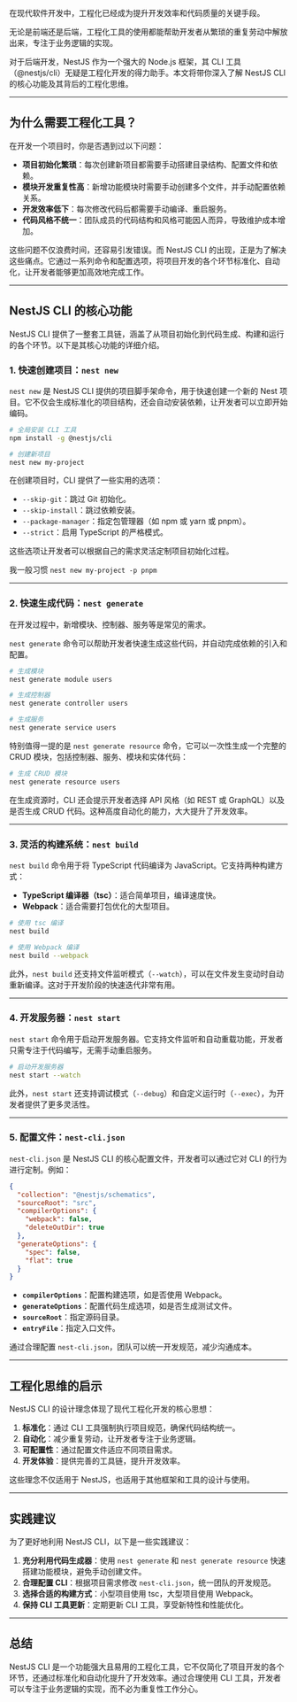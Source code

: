 在现代软件开发中，工程化已经成为提升开发效率和代码质量的关键手段。

无论是前端还是后端，工程化工具的使用都能帮助开发者从繁琐的重复劳动中解放出来，专注于业务逻辑的实现。

对于后端开发，NestJS 作为一个强大的 Node.js 框架，其 CLI 工具（@nestjs/cli）无疑是工程化开发的得力助手。本文将带你深入了解 NestJS CLI 的核心功能及其背后的工程化思维。

---

## 为什么需要工程化工具？

在开发一个项目时，你是否遇到过以下问题：

- **项目初始化繁琐**：每次创建新项目都需要手动搭建目录结构、配置文件和依赖。
- **模块开发重复性高**：新增功能模块时需要手动创建多个文件，并手动配置依赖关系。
- **开发效率低下**：每次修改代码后都需要手动编译、重启服务。
- **代码风格不统一**：团队成员的代码结构和风格可能因人而异，导致维护成本增加。

这些问题不仅浪费时间，还容易引发错误。而 NestJS CLI 的出现，正是为了解决这些痛点。它通过一系列命令和配置选项，将项目开发的各个环节标准化、自动化，让开发者能够更加高效地完成工作。

---

## NestJS CLI 的核心功能

NestJS CLI 提供了一整套工具链，涵盖了从项目初始化到代码生成、构建和运行的各个环节。以下是其核心功能的详细介绍。

### 1. 快速创建项目：`nest new`

`nest new` 是 NestJS CLI 提供的项目脚手架命令，用于快速创建一个新的 Nest 项目。它不仅会生成标准化的项目结构，还会自动安装依赖，让开发者可以立即开始编码。

```Bash
# 全局安装 CLI 工具
npm install -g @nestjs/cli

# 创建新项目
nest new my-project
```

在创建项目时，CLI 提供了一些实用的选项：

- `--skip-git`：跳过 Git 初始化。
- `--skip-install`：跳过依赖安装。
- `--package-manager`：指定包管理器（如 npm 或 yarn 或 pnpm）。
- `--strict`：启用 TypeScript 的严格模式。

这些选项让开发者可以根据自己的需求灵活定制项目初始化过程。

我一般习惯 `nest new my-project -p pnpm`

---

### 2. 快速生成代码：`nest generate`

在开发过程中，新增模块、控制器、服务等是常见的需求。

`nest generate` 命令可以帮助开发者快速生成这些代码，并自动完成依赖的引入和配置。

```Bash
# 生成模块
nest generate module users

# 生成控制器
nest generate controller users

# 生成服务
nest generate service users
```

特别值得一提的是 `nest generate resource` 命令，它可以一次性生成一个完整的 CRUD 模块，包括控制器、服务、模块和实体代码：

```Bash
# 生成 CRUD 模块
nest generate resource users
```

在生成资源时，CLI 还会提示开发者选择 API 风格（如 REST 或 GraphQL）以及是否生成 CRUD 代码。这种高度自动化的能力，大大提升了开发效率。

---

### 3. 灵活的构建系统：`nest build`

`nest build` 命令用于将 TypeScript 代码编译为 JavaScript。它支持两种构建方式：

- **TypeScript 编译器（tsc）**：适合简单项目，编译速度快。
- **Webpack**：适合需要打包优化的大型项目。

```Bash
# 使用 tsc 编译
nest build

# 使用 Webpack 编译
nest build --webpack
```

此外，`nest build` 还支持文件监听模式（`--watch`），可以在文件发生变动时自动重新编译。这对于开发阶段的快速迭代非常有用。

---

### 4. 开发服务器：`nest start`

`nest start` 命令用于启动开发服务器。它支持文件监听和自动重载功能，开发者只需专注于代码编写，无需手动重启服务。

```Bash
# 启动开发服务器
nest start --watch
```

此外，`nest start` 还支持调试模式（`--debug`）和自定义运行时（`--exec`），为开发者提供了更多灵活性。

---

### 5. 配置文件：`nest-cli.json`

`nest-cli.json` 是 NestJS CLI 的核心配置文件，开发者可以通过它对 CLI 的行为进行定制。例如：

```JSON
{
  "collection": "@nestjs/schematics",
  "sourceRoot": "src",
  "compilerOptions": {
    "webpack": false,
    "deleteOutDir": true
  },
  "generateOptions": {
    "spec": false,
    "flat": true
  }
}
```

- **`compilerOptions`**：配置构建选项，如是否使用 Webpack。
- **`generateOptions`**：配置代码生成选项，如是否生成测试文件。
- **`sourceRoot`**：指定源码目录。
- **`entryFile`**：指定入口文件。

通过合理配置 `nest-cli.json`，团队可以统一开发规范，减少沟通成本。

---

## 工程化思维的启示

NestJS CLI 的设计理念体现了现代工程化开发的核心思想：

1. **标准化**：通过 CLI 工具强制执行项目规范，确保代码结构统一。
2. **自动化**：减少重复劳动，让开发者专注于业务逻辑。
3. **可配置性**：通过配置文件适应不同项目需求。
4. **开发体验**：提供完善的工具链，提升开发效率。

这些理念不仅适用于 NestJS，也适用于其他框架和工具的设计与使用。

---

## 实践建议

为了更好地利用 NestJS CLI，以下是一些实践建议：

1. **充分利用代码生成器**：使用 `nest generate` 和 `nest generate resource` 快速搭建功能模块，避免手动创建文件。
2. **合理配置 CLI**：根据项目需求修改 `nest-cli.json`，统一团队的开发规范。
3. **选择合适的构建方式**：小型项目使用 tsc，大型项目使用 Webpack。
4. **保持 CLI 工具更新**：定期更新 CLI 工具，享受新特性和性能优化。

---

## 总结

NestJS CLI 是一个功能强大且易用的工程化工具，它不仅简化了项目开发的各个环节，还通过标准化和自动化提升了开发效率。通过合理使用 CLI 工具，开发者可以专注于业务逻辑的实现，而不必为重复性工作分心。
